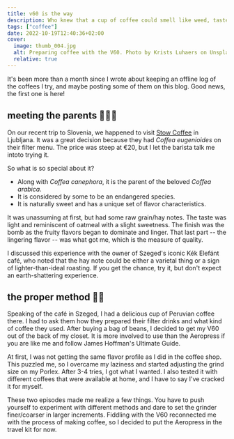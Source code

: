 ```yaml
---
title: v60 is the way
description: Who knew that a cup of coffee could smell like weed, taste like oatmeal, and cost as much as a lunch?
tags: ["coffee"]
date: 2022-10-19T12:40:36+02:00
cover:
  image: thumb_004.jpg
  alt: Preparing coffee with the V60. Photo by Krists Luhaers on Unsplash.
  relative: true
---
```


It's been more than a month since I wrote about keeping an offline log of the coffees I try, and maybe posting some of them on this blog. Good news, the first one is here!

## meeting the parents :people_holding_hands:

On our recent trip to Slovenia, we happened to visit [Stow Coffee](https://stow.si) in Ljubljana. It was a great decision because they had *Coffea eugenioides* on their filter menu. The price was steep at €20, but I let the barista talk me intoto trying it.

So what is so special about it?

- Along with *Coffea canephora*, it is the parent of the beloved *Coffea arabica*.
- It is considered by some to be an endangered species.
- It is naturally sweet and has a unique set of flavor characteristics.

It was unassuming at first, but had some raw grain/hay notes. The taste was light and reminiscent of oatmeal with a slight sweetness. The finish was the bomb as the fruity flavors began to dominate and linger. That last part -- the lingering flavor -- was what got me, which is the measure of quality.

I discussed this experience with the owner of Szeged's iconic Kék Elefánt café, who noted that the hay note could be either a varietal thing or a sign of lighter-than-ideal roasting. If you get the chance, try it, but don't expect an earth-shattering experience.

## the proper method :scientist:

Speaking of the café in Szeged, I had a delicious cup of Peruvian coffee there. I had to ask them how they prepared their filter drinks and what kind of coffee they used. After buying a bag of beans, I decided to get my V60 out of the back of my closet. It is more involved to use than the Aeropress if you are like me and follow James Hoffman's Ultimate Guide.

At first, I was not getting the same flavor profile as I did in the coffee shop. This puzzled me, so I overcame my laziness and started adjusting the grind size on my Porlex. After 3-4 tries, I got what I wanted. I also tested it with different coffees that were available at home, and I have to say I've cracked it for myself.

These two episodes made me realize a few things. You have to push yourself to experiment with different methods and dare to set the grinder finer/coarser in larger increments. Fiddling with the V60 reconnected me with the process of making coffee, so I decided to put the Aeropress in the travel kit for now.
